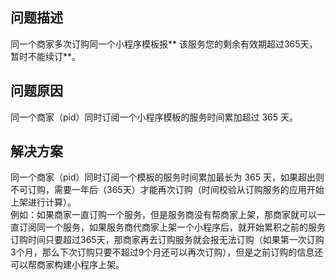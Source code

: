 ## 问题描述
同一个商家多次订购同一个小程序模板报** 该服务您的剩余有效期超过365天，暂时不能续订**。 

## 问题原因
同一个商家（pid）同时订阅一个小程序模板的服务时间累加超过 365 天。 

## 解决方案
同一个商家（pid）同时订阅一个模板的服务时间累加最长为 365 天，如果超出则不可订购，需要一年后（365天）才能再次订购（时间校验从订购服务的应用开始上架进行计算）。<br />例如：如果商家一直订购一个服务，但是服务商没有帮商家上架，那商家就可以一直订阅同一个服务，如果服务商代商家上架一个小程序后，就开始累积之前的服务订购时间只要超过365天，那商家再去订购服务就会报无法订购（如果第一次订购3个月，那么下次订购只要不超过9个月还可以再次订购），但是之前订购的信息还可以帮商家构建小程序上架。<br /> <br /> <br /> 
